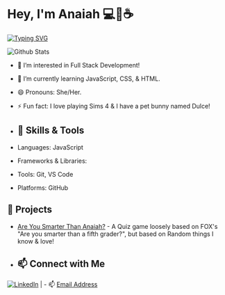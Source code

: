 # Hey, I'm Anaiah 💻💖☕
[![Typing SVG](https://readme-typing-svg.herokuapp.com?font=comfortaa&color=016EEA&size=24&width=500&lines=Aspiring+Software+Engineer;Sims+4+Lover;Matcha+Addict;Front-End+Enthusiast)](https://git.io/typing-svg)

![Github Stats](https://github-readme-stats.vercel.app/api?username=Anaiahm&show_icons=true&theme=ambient_gradient) 

- 👀 I’m interested in Full Stack Development!
- 🌱 I’m currently learning JavaScript, CSS, & HTML.
- 😄 Pronouns: She/Her.
- ⚡ Fun fact: I love playing Sims 4 & I have a pet bunny named Dulce!

- ## 🔧 Skills & Tools

- Languages: JavaScript
- Frameworks & Libraries: 
- Tools: Git, VS Code
- Platforms: GitHub





## 🚀 Projects

- [Are You Smarter Than Anaiah?](https://anaiahm.github.io/Are-You-Smarter-Than-Anaiah-Quiz-Game/) - A Quiz game loosely based on FOX's "Are you smarter than a fifth grader?", but based on Random things I know & love!

- ## 📫 Connect with Me

[![LinkedIn](https://img.shields.io/badge/LinkedIn-Profile-blue?style=flat-square&logo=linkedin&logoColor=white)](https://www.linkedin.com/in/anaiah-maddox/)  | - 📫 [Email Address](mailto:anaiahmaddox@gmail.com)

<!---
Anaiahm/Anaiahm is a ✨ special ✨ repository because its `README.md` (this file) appears on your GitHub profile.
You can click the Preview link to take a look at your changes.
- 💞️ I’m looking to collaborate on ...
- 📫 How to reach me ... 
[Website](your-website-url)

 <details>
    <summary>&#9889 <b>GitHub Stats</b></summary><br/>

![Github Stats](https://github-readme-stats.vercel.app/api?username=Anaiahm&show_icons=true&theme=radical) 




</details>
<!---
